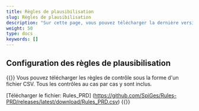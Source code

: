 ```yaml
---
title: Règles de plausibilisation
slug: Règles de plausibilisation
description: "Sur cette page, vous pouvez télécharger la dernière version des règles de plausibilité de SpiGes."
weight: 50
type: docs
keywords: []
---
```

## Configuration des règles de plausibilisation
{{<markdown>}}
Vous pouvez télécharger les règles de contrôle sous la forme d'un fichier CSV. Tous les contrôles au cas par cas y sont inclus.

[Télécharger le fichier: Rules_PRD] (https://github.com/SpiGes/Rules-PRD/releases/latest/download/Rules_PRD.csv)
{{</markdown>}}